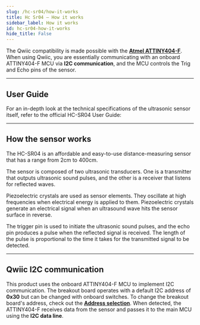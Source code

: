 ```yaml
---
slug: /hc-sr04/how-it-works 
title: Hc Sr04 – How it works
sidebar_label: How it works
id: hc-sr04-how-it-works 
hide_title: False
---  
```


The Qwiic compatibility is made possible with the [**Atmel ATTINY404-F**](https://soldered.com/productdata/2022/03/Soldered_ATTINY404_datasheet.pdf). When using Qwiic, you are essentially communicating with an onboard ATTINY404-F MCU via **I2C communication**, and the MCU controls the Trig and Echo pins of the sensor.

<CenteredImage src="/img/hc-sr04/ATiny404.jpg" alt="ATiny404-F on board" caption="ATTINY404-F on board" width="400px" />

---

## User Guide

For an in-depth look at the technical specifications of the ultrasonic sensor itself, refer to the official HC-SR04 User Guide:  

<QuickLink  
  title="HC-SR04 User Guide"  
  description="User guide for the HC-SR04 ultrasound sensor"  
  url="https://www.handsontec.com/dataspecs/HC-SR04-Ultrasonic.pdf"  
/>

---

## How the sensor works

The HC-SR04 is an affordable and easy-to-use distance-measuring sensor that has a range from 2cm to 400cm.

The sensor is composed of two ultrasonic transducers. One is a transmitter that outputs ultrasonic sound pulses, and the other is a receiver that listens for reflected waves.

<CenteredImage src="/img/hc-sr04/how_it_works.png" alt="Sensor receiver and transmitter" caption="Sensor receiver and transmitter" width="500px" />

Piezoelectric crystals are used as sensor elements. They oscillate at high frequencies when electrical energy is applied to them. Piezoelectric crystals generate an electrical signal when an ultrasound wave hits the sensor surface in reverse.

<CenteredImage src="/img/hc-sr04/construction.png" alt="Construction of the sensor itself" caption="Construction of the sensor itself" width="300px" />

The trigger pin is used to initiate the ultrasonic sound pulses, and the echo pin produces a pulse when the reflected signal is received. The length of the pulse is proportional to the time it takes for the transmitted signal to be detected.

<CenteredImage src="/img/hc-sr04/pin_functions.png" alt="How the echo and trigger pins work" caption="How the echo and trigger pins work" width="500px" />

---

## Qwiic I2C communication

This product uses the onboard ATTINY404-F MCU to implement I2C communication. The breakout board operates with a default I2C address of **0x30** but can be changed with onboard switches. To change the breakout board's address, check out the [**Address selection**](/hc-sr04/hardware#address-selection-qwiic-version). When detected, the ATTINY404-F receives data from the sensor and passes it to the main MCU using the **I2C data line**.